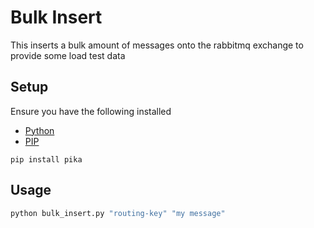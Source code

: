 # Bulk Insert

This inserts a bulk amount of messages onto the rabbitmq exchange to provide some load test data

## Setup

Ensure you have the following installed
- [Python](https://www.python.org/downloads/)
- [PIP](https://pip.pypa.io/en/latest/installing.html)

```
pip install pika
```

## Usage

```bash
python bulk_insert.py "routing-key" "my message"
```
